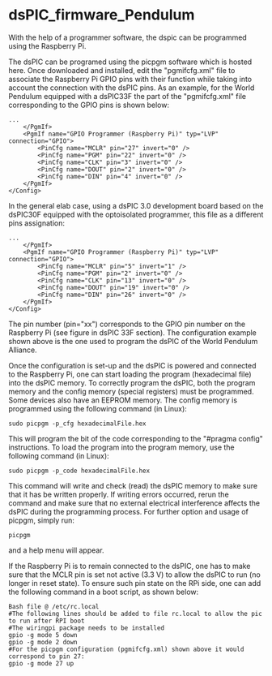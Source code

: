 # dsPIC_firmware_Pendulum

With the help of a programmer software, the dspic can be programmed using the Raspberry Pi.

The dsPIC can be programed using the picpgm software which is hosted here. Once downloaded and installed, edit the "pgmifcfg.xml" file to associate the Raspberry Pi GPIO pins with their function while taking into account the connection with the dsPIC pins.
As an example, for the World Pendulum equipped with a dsPIC33F the part of the "pgmifcfg.xml" file corresponding to the GPIO pins is shown below:

```
...
    </PgmIf>
    <PgmIf name="GPIO Programmer (Raspberry Pi)" typ="LVP" connection="GPIO">
        <PinCfg name="MCLR" pin="27" invert="0" />
        <PinCfg name="PGM" pin="22" invert="0" />
        <PinCfg name="CLK" pin="3" invert="0" />
        <PinCfg name="DOUT" pin="2" invert="0" />
        <PinCfg name="DIN" pin="4" invert="0" />
    </PgmIf>
</Config>
```
In the general elab case, using a dsPIC 3.0 development board based on the dsPIC30F equipped with the optoisolated programmer, this file as a different pins assignation:

```
...    
    </PgmIf>
    <PgmIf name="GPIO Programmer (Raspberry Pi)" typ="LVP" connection="GPIO">
        <PinCfg name="MCLR" pin="5" invert="1" />
        <PinCfg name="PGM" pin="2" invert="0" />
        <PinCfg name="CLK" pin="13" invert="0" />
        <PinCfg name="DOUT" pin="19" invert="0" />
        <PinCfg name="DIN" pin="26" invert="0" />
    </PgmIf>
</Config>
```

The pin number (pin="xx") corresponds to the GPIO pin number on the Raspberry Pi (see figure in dsPIC 33F section). The configuration example shown above is the one used to program the dsPIC of the World Pendulum Alliance.

Once the configuration is set-up and the dsPIC is powered and connected to the Raspberry Pi, one can start loading the program (hexadecimal file) into the dsPIC memory. To correctly program the dsPIC, both the program memory and the config memory (special registers) must be programmed. Some devices also have an EEPROM memory. The config memory is programmed using the following command (in Linux):

``` 
sudo picpgm -p_cfg hexadecimalFile.hex
``` 

This will program the bit of the code corresponding to the "#pragma config" instructions. To load the program into the program memory, use the following command (in Linux):
```
sudo picpgm -p_code hexadecimalFile.hex
```
This command will write and check (read) the dsPIC memory to make sure that it has be written properly. If writing errors occurred, rerun the command and make sure that no external electrical interference affects the dsPIC during the programming process. For further option and usage of picpgm, simply run:
```
picpgm
```
and a help menu will appear.

If the Raspberry Pi is to remain connected to the dsPIC, one has to make sure that the MCLR pin is set not active (3.3 V) to allow the dsPIC to run (no longer in reset state). To ensure such pin state on the RPi side, one can add the following command in a boot script, as shown below:
```
Bash file @ /etc/rc.local
#The following lines should be added to file rc.local to allow the pic to run after RPI boot
#The wiringpi package needs to be installed
gpio -g mode 5 down
gpio -g mode 2 down
#For the picpgm configuration (pgmifcfg.xml) shown above it would correspond to pin 27:
gpio -g mode 27 up
```
